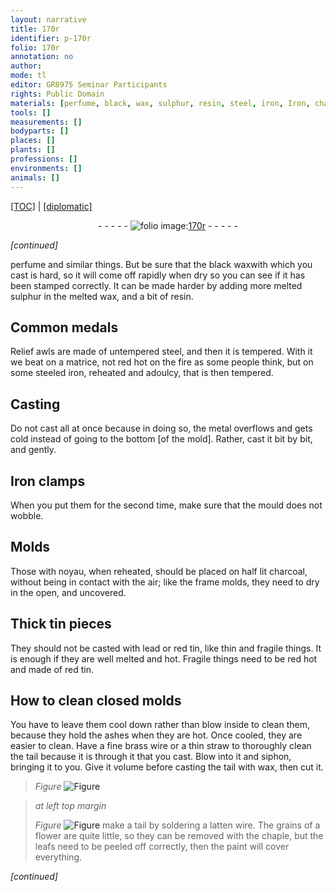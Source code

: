```yaml
---
layout: narrative
title: 170r
identifier: p-170r
folio: 170r
annotation: no
author:
mode: tl
editor: GR8975 Seminar Participants
rights: Public Domain
materials: [perfume, black, wax, sulphur, resin, steel, iron, Iron, charcoal, tin, lead, red tin, brass, latten]
tools: []
measurements: []
bodyparts: []
places: []
plants: []
professions: []
environments: []
animals: []
---
```


<p><a href="{{ site.baseurl }}/translation/">[TOC]</a> | <a href="{{ site.baseurl }}/_texts/p-170r_tc.md/">[diplomatic]</a></p><div class="folio" align="center">- - - - - <a href="http://gallica.bnf.fr/ark:/12148/btv1b10500001g/f345.image" target="_blank"><img src="https://cu-mkp.github.io/2017-workshop-edition/assets/photo-icon.png" alt="folio image: " style="display:inline-block; margin-bottom:-3px;"/>170r</a> - - - - - </div>  
 
*[continued]*
  
<span class="m">perfume</span> and similar things. But be sure that the <span class="m">black</span> <span class="m">wax</span>with which you cast is hard, so it will come off rapidly when dry so you can see if it has been stamped correctly. It can be made harder by adding more melted <span class="m">sulphur</span> in the melted <span class="m">wax</span>, and a bit of <span class="m">resin</span>.
 
 
  

## Common medals

 
Relief awls are made of untempered <span class="m">steel</span>, and then it is tempered. With it we beat on a matrice, not red hot on the fire as some people think, but on some steeled <span class="m">iron</span>, reheated and adoulcy, that is then tempered.
 
 
  

## Casting

 
Do not cast all at once because in doing so, the metal overflows and gets cold instead of going to the bottom [of the mold]. Rather, cast it bit by bit, and gently.
 
 
  

## <span class="m">Iron</span> clamps

 
When you put them for the second time, make sure that the mould does not wobble.
 
 
  

## Molds

 
Those with noyau, when reheated, should be placed on half lit <span class="m">charcoal</span>, without being in contact with the air; like the frame molds, they need to dry in the open, and uncovered.
 
 
  

## Thick <span class="m">tin</span> pieces

 
They should not be casted with <span class="m">lead</span> or <span class="m">red tin</span>, like thin and fragile things. It is enough if they are well melted and hot. Fragile things need to be red hot and made of <span class="m">red tin</span>.
 
 
  

## How to clean closed molds

 
You have to leave them cool down rather than blow inside to clean them, because they hold the ashes when they are hot. Once cooled, they are easier to clean. Have a fine <span class="m">brass</span> wire or a thin straw to thoroughly clean the tail because it is through it that you cast. Blow into it and siphon, bringing it to you. Give it volume before casting the tail with <span class="m">wax</span>, then cut it. 
> *Figure*
> <a href="https://drive.google.com/open?id=0B9-oNrvWdlO5amQ1YVRWWnFGWUE" target="_blank"><img src="https://cu-mkp.github.io/GR8975-edition/assets/photo-icon.png" alt="Figure" style="display:inline-block; margin-bottom:-3px;"/></a>

 
> *at left top margin*
> 
> 
>  
> *Figure*
> <a href="https://drive.google.com/open?id=0B9-oNrvWdlO5S3FNaEt0QmN1alU" target="_blank"><img src="https://cu-mkp.github.io/GR8975-edition/assets/photo-icon.png" alt="Figure" style="display:inline-block; margin-bottom:-3px;"/></a>
 make a tail by soldering a <span class="m">latten</span> wire. The grains of a flower are quite little, so they can be removed with the chaple, but the leafs need to be peeled off correctly, then the paint will cover everything.
 
*[continued]*
 
